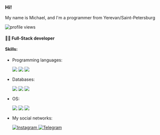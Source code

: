### <h3 align="left">Hi!<br/>
 My name is Michael, and I'm a programmer from Yerevan/Saint-Petersburg</h3>
 
   ![profile views](https://komarev.com/ghpvc/?username=MkhlNzrn&color=blueviolet)

#### 👨‍💻 Full-Stack developer

#### Skills:

   - Programming languages: 

      <img src="https://img.shields.io/badge/c++%20-%2300599C.svg?&style=for-the-badge&logo=c%2B%2B&ogoColor=white"/> <img src="https://img.shields.io/badge/c%23%20-%23239120.svg?&style=for-the-badge&logo=c-sharp&logoColor=white"/> <img src="https://img.shields.io/badge/java-%23ED8B00.svg?&style=for-the-badge&logo=java&logoColor=black"/>

   - Databases:

      <img src="https://img.shields.io/badge/mysql-%2300f.svg?&style=for-the-badge&logo=mysql&logoColor=white"/> <img src="https://img.shields.io/badge/PostgreSQL-%23336791.svg?&style=for-the-badge&logo=postgresql&logoColor=white"/> <img src ="https://img.shields.io/badge/sqlite-%2307405e.svg?&style=for-the-badge&logo=sqlite&logoColor=white"/>
   - OS:

      <img src="https://img.shields.io/badge/MacOS-%23999999.svg?&style=for-the-badge&logo=apple&logoColor=white"/> <img src="https://img.shields.io/badge/Linux-%23FCC624.svg?&style=for-the-badge&logo=linux&logoColor=black"/> <img src="https://img.shields.io/badge/Windows-%230078D6.svg?&style=for-the-badge&logo=windows&logoColor=white"/>
      
      
   - My social networks:

      <a href="https://www.instagram.com/nazaryan_am/">
         <img top="0" src="https://img.shields.io/badge/instagram-%23E4405F.svg?style=for-the-badge&logo=Instagram&logoColor=white" alt="Instagram" target="_blank" margin-left="10px">
      <a href="https://t.me/miq_cb">
         <img top="0" src="https://img.shields.io/badge/Telegram-2CA5E0?style=for-the-badge&logo=telegram&logoColor=white" alt="Telegram" target="_blank" margin-left="10px">


  
   
      
      
      


 
